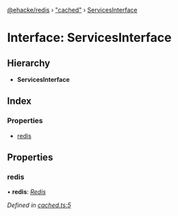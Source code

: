 [@ehacke/redis](../README.md) › ["cached"](../modules/_cached_.md) › [ServicesInterface](_cached_.servicesinterface.md)

# Interface: ServicesInterface

## Hierarchy

* **ServicesInterface**

## Index

### Properties

* [redis](_cached_.servicesinterface.md#redis)

## Properties

###  redis

• **redis**: *[Redis](../classes/_redis_.redis.md)*

*Defined in [cached.ts:5](https://github.com/ehacke/redis/blob/07fa980/cached.ts#L5)*
